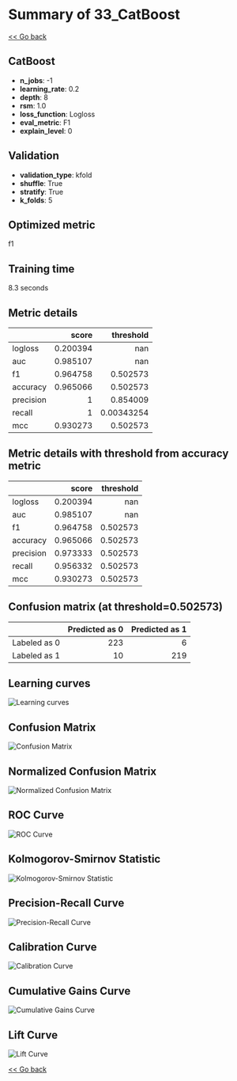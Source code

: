 # Summary of 33_CatBoost

[<< Go back](../README.md)


## CatBoost
- **n_jobs**: -1
- **learning_rate**: 0.2
- **depth**: 8
- **rsm**: 1.0
- **loss_function**: Logloss
- **eval_metric**: F1
- **explain_level**: 0

## Validation
 - **validation_type**: kfold
 - **shuffle**: True
 - **stratify**: True
 - **k_folds**: 5

## Optimized metric
f1

## Training time

8.3 seconds

## Metric details
|           |    score |    threshold |
|:----------|---------:|-------------:|
| logloss   | 0.200394 | nan          |
| auc       | 0.985107 | nan          |
| f1        | 0.964758 |   0.502573   |
| accuracy  | 0.965066 |   0.502573   |
| precision | 1        |   0.854009   |
| recall    | 1        |   0.00343254 |
| mcc       | 0.930273 |   0.502573   |


## Metric details with threshold from accuracy metric
|           |    score |   threshold |
|:----------|---------:|------------:|
| logloss   | 0.200394 |  nan        |
| auc       | 0.985107 |  nan        |
| f1        | 0.964758 |    0.502573 |
| accuracy  | 0.965066 |    0.502573 |
| precision | 0.973333 |    0.502573 |
| recall    | 0.956332 |    0.502573 |
| mcc       | 0.930273 |    0.502573 |


## Confusion matrix (at threshold=0.502573)
|              |   Predicted as 0 |   Predicted as 1 |
|:-------------|-----------------:|-----------------:|
| Labeled as 0 |              223 |                6 |
| Labeled as 1 |               10 |              219 |

## Learning curves
![Learning curves](learning_curves.png)
## Confusion Matrix

![Confusion Matrix](confusion_matrix.png)


## Normalized Confusion Matrix

![Normalized Confusion Matrix](confusion_matrix_normalized.png)


## ROC Curve

![ROC Curve](roc_curve.png)


## Kolmogorov-Smirnov Statistic

![Kolmogorov-Smirnov Statistic](ks_statistic.png)


## Precision-Recall Curve

![Precision-Recall Curve](precision_recall_curve.png)


## Calibration Curve

![Calibration Curve](calibration_curve_curve.png)


## Cumulative Gains Curve

![Cumulative Gains Curve](cumulative_gains_curve.png)


## Lift Curve

![Lift Curve](lift_curve.png)



[<< Go back](../README.md)
